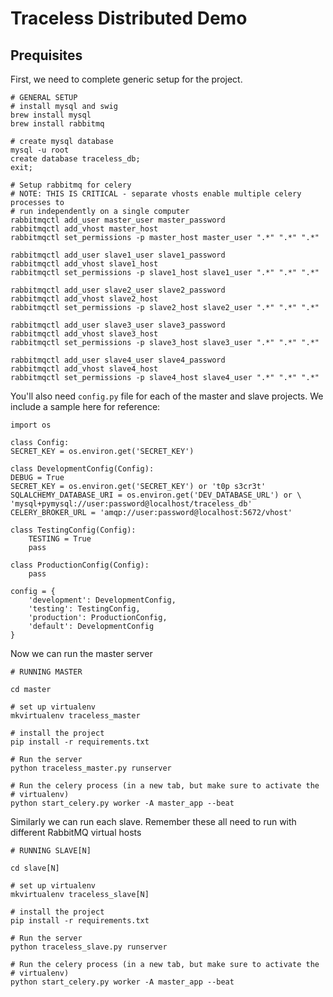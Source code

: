 # Traceless Distributed Demo

## Prequisites

First, we need to complete generic setup for the project.
    
    # GENERAL SETUP 
    # install mysql and swig
    brew install mysql
    brew install rabbitmq

    # create mysql database
    mysql -u root
    create database traceless_db;
    exit;

    # Setup rabbitmq for celery
    # NOTE: THIS IS CRITICAL - separate vhosts enable multiple celery processes to
    # run independently on a single computer
    rabbitmqctl add_user master_user master_password
    rabbitmqctl add_vhost master_host
    rabbitmqctl set_permissions -p master_host master_user ".*" ".*" ".*"

    rabbitmqctl add_user slave1_user slave1_password
    rabbitmqctl add_vhost slave1_host
    rabbitmqctl set_permissions -p slave1_host slave1_user ".*" ".*" ".*"

    rabbitmqctl add_user slave2_user slave2_password
    rabbitmqctl add_vhost slave2_host
    rabbitmqctl set_permissions -p slave2_host slave2_user ".*" ".*" ".*"

    rabbitmqctl add_user slave3_user slave3_password
    rabbitmqctl add_vhost slave3_host
    rabbitmqctl set_permissions -p slave3_host slave3_user ".*" ".*" ".*"

    rabbitmqctl add_user slave4_user slave4_password
    rabbitmqctl add_vhost slave4_host
    rabbitmqctl set_permissions -p slave4_host slave4_user ".*" ".*" ".*"

You'll also need ``config.py`` file for each of the master and slave projects. We include a sample here for reference:

    import os

    class Config:
    SECRET_KEY = os.environ.get('SECRET_KEY')

    class DevelopmentConfig(Config):
    DEBUG = True
    SECRET_KEY = os.environ.get('SECRET_KEY') or 't0p s3cr3t'
    SQLALCHEMY_DATABASE_URI = os.environ.get('DEV_DATABASE_URL') or \
    'mysql+pymysql://user:password@localhost/traceless_db'
    CELERY_BROKER_URL = 'amqp://user:password@localhost:5672/vhost'

    class TestingConfig(Config):
        TESTING = True
        pass

    class ProductionConfig(Config):
        pass

    config = {
        'development': DevelopmentConfig,
        'testing': TestingConfig,
        'production': ProductionConfig,
        'default': DevelopmentConfig
    }
    
Now we can run the master server

    # RUNNING MASTER
    
    cd master
    
    # set up virtualenv
    mkvirtualenv traceless_master

    # install the project
    pip install -r requirements.txt

    # Run the server
    python traceless_master.py runserver

    # Run the celery process (in a new tab, but make sure to activate the 
    # virtualenv)
    python start_celery.py worker -A master_app --beat

Similarly we can run each slave. Remember these all need to run with different RabbitMQ virtual hosts

    # RUNNING SLAVE[N]
    
    cd slave[N]
    
    # set up virtualenv
    mkvirtualenv traceless_slave[N]

    # install the project
    pip install -r requirements.txt

    # Run the server
    python traceless_slave.py runserver

    # Run the celery process (in a new tab, but make sure to activate the 
    # virtualenv)
    python start_celery.py worker -A master_app --beat



